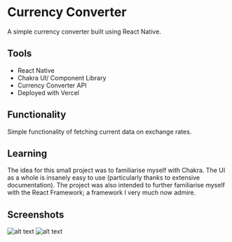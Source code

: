 # Currency Converter

A simple currency converter built using React Native.

## Tools

* React Native
* Chakra UI/ Component Library
* Currency Converter API
* Deployed with Vercel

## Functionality

Simple functionality of fetching current data on exchange rates. 

## Learning

The idea for this small project was to familiarise myself with Chakra. The UI as a whole is
insanely easy to use (particularly thanks to extensive documentation). The project was also
intended to further familiarise myself with the React Framework; a framework I very much now
admire. 

## Screenshots

![alt text](https://github.com/patchinator/currency-converter/src/images/image1.png)
![alt text](https://github.com/patchinator/currency-converter/src/images/image2.png)
